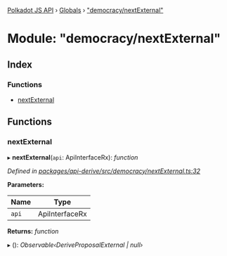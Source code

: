 [Polkadot JS API](../README.md) › [Globals](../globals.md) › ["democracy/nextExternal"](_democracy_nextexternal_.md)

# Module: "democracy/nextExternal"

## Index

### Functions

* [nextExternal](_democracy_nextexternal_.md#nextexternal)

## Functions

###  nextExternal

▸ **nextExternal**(`api`: ApiInterfaceRx): *function*

*Defined in [packages/api-derive/src/democracy/nextExternal.ts:32](https://github.com/polkadot-js/api/blob/e3d3a1ff71/packages/api-derive/src/democracy/nextExternal.ts#L32)*

**Parameters:**

Name | Type |
------ | ------ |
`api` | ApiInterfaceRx |

**Returns:** *function*

▸ (): *Observable‹DeriveProposalExternal | null›*
